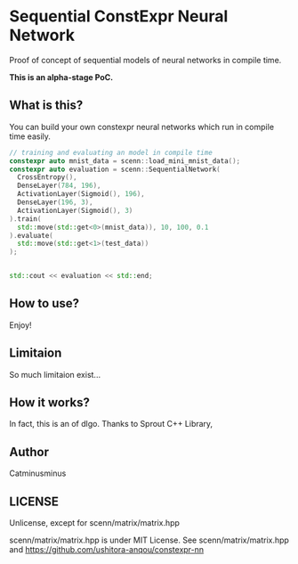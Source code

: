 # Sequential ConstExpr Neural Network

Proof of concept of sequential models of neural networks in compile time.

<strong>This is an alpha-stage PoC.</strong>

## What is this?

You can build your own constexpr neural networks which run in compile time easily.

```cpp
// training and evaluating an model in compile time
constexpr auto mnist_data = scenn::load_mini_mnist_data();
constexpr auto evaluation = scenn::SequentialNetwork(
  CrossEntropy(),
  DenseLayer(784, 196),
  ActivationLayer(Sigmoid(), 196),
  DenseLayer(196, 3),
  ActivationLayer(Sigmoid(), 3)
).train(
  std::move(std::get<0>(mnist_data)), 10, 100, 0.1
).evaluate(
  std::move(std::get<1>(test_data))
);


std::cout << evaluation << std::end;
```

## How to use?

Enjoy!

## Limitaion

So much limitaion exist...

## How it works?

In fact, this is an of dlgo.
Thanks to Sprout C++ Library,

## Author

Catminusminus

## LICENSE

Unlicense, except for scenn/matrix/matrix.hpp

scenn/matrix/matrix.hpp is under MIT License. See scenn/matrix/matrix.hpp and https://github.com/ushitora-anqou/constexpr-nn
